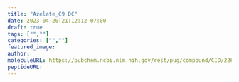 ```yaml
---
title: "Azelate_C9 DC"
date: 2023-04-20T21:12:12-07:00
draft: true
tags: ["",""]
categories: ["",""]
featured_image: 
author: 
moleculeURL: https://pubchem.ncbi.nlm.nih.gov/rest/pug/compound/CID/2266/record/SDF/?record_type=3d&response_type=display
peptideURL:
---
```


